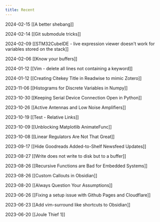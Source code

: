```yaml
---
title: Recent
---
```


2024-02-15 [[A better shebang]]

2024-02-14 [[Git submodule tricks]]

2024-02-09 [[STM32CubeIDE - live expression viewer doesn't work for variables stored on the stack]]

2024-02-06 [[Know your buffers]]

2024-01-12 [[Vim - delete all lines not containing a keyword]]

2024-01-12 [[Creating Citekey Title in Readwise to mimic Zotero]]

2023-11-06 [[Histograms for Discrete Variables in Numpy]]

2023-10-30 [[Keeping Serial Device Connection Open in Python]]

2023-10-26 [[Active Antennas and Low Noise Amplifiers]]

2023-10-19 [[Test - Relative Links]]

2023-10-09 [[Unblocking Matplotlib AnimateFunc]]

2023-10-08 [[Linear Regulators Are Not That Great]]

2023-09-17 [[Hide Goodreads Added-to-Shelf Newsfeed Updates]]

2023-08-27 [[Write does not write to disk but to a buffer]]

2023-08-26 [[Recursive Functions are Bad for Embedded Systems]]

2023-08-26 [[Custom Callouts in Obsidian]]

2023-08-20 [[Always Question Your Assumptions]]

2023-06-26 [[Fixing a setup issue with Github Pages and Cloudflare]]

2023-06-23 [[Add vim-surround like shortcuts to Obsidian]]

2023-06-20 [[Joule Thief 1]]


